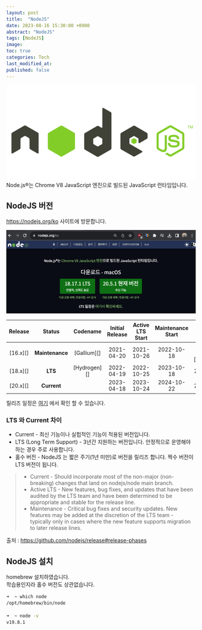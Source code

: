 ```yaml
---
layout: post
title:  "NodeJS"
date: 2023-08-16 15:30:00 +0900
abstract: "NodeJS"
tags: [NodeJS]
image:
toc: true
categories: Tech
last_modified_at: 
published: false
---
```


![NodeJS Logo](/assets/article_images/2023-08-16-NodeJS/NodeJS_logo.png)
Node.js®는 Chrome V8 JavaScript 엔진으로 빌드된 JavaScript 런타임입니다.




## NodeJS 버전  

https://nodejs.org/ko 사이트에 방문합니다.  

![nodeJS](/assets/article_images/2023-08-16-NodeJS/NodeJS_01.png)

| Release  | Status              | Codename     |Initial Release | Active LTS Start | Maintenance Start | End-of-life               |
| :--:     | :---:               | :---:        | :---:          | :---:            | :---:             | :---:                     |
| [16.x][] | **Maintenance**     | [Gallium][]  | 2021-04-20     | 2021-10-26       | 2022-10-18        | [2023-09-11][nodejs16eol] |
| [18.x][] | **LTS**             | [Hydrogen][] | 2022-04-19     | 2022-10-25       | 2023-10-18        | 2025-04-30                |
| [20.x][] | **Current**         |              | 2023-04-18     | 2023-10-24       | 2024-10-22        | 2026-04-30                |

릴리즈 일정은 [여기](https://github.com/nodejs/release#release-schedule) 에서 확인 할 수 있습니다. 

### LTS 와 Current 차이
* Current - 최신 기능이나 실헙적인 기능이 적용된 버전입니다. 
* LTS (Long Term Support) - 3년간 지원하는 버전입니다. 안정적으로 운영해야 하는 경우 주로 사용합니다. 
* 홀수 버전 - NodeJS 는 짧은 주기(1년 미만)로 버전을 릴리즈 합니다. 짝수 버전이 LTS 버전이 됩니다.


> * Current - Should incorporate most of the non-major (non-breaking) changes that land on nodejs/node main branch.  
> * Active LTS - New features, bug fixes, and updates that have been audited by the LTS team and have been determined to be appropriate and stable for the release line.
> * Maintenance - Critical bug fixes and security updates. New features may be added at the discretion of the LTS team - typically only in cases where the new feature supports migration to later release lines.  

출처 : https://github.com/nodejs/release#release-phases


## NodeJS 설치

homebrew 설치하였습니다.   
학습용인지라 홀수 버전도 상관없습니다.   

```bash
➜  ~ which node
/opt/homebrew/bin/node

➜  ~ node -v  
v19.8.1
```


